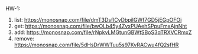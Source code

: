 HW-1:
1. list: https://monosnap.com/file/dmT3DsflCyDbpilGWf7GD5jEGpOFOi
2. get: https://monosnap.com/file/bwOLb45y4ZvxPUAehSPpuFmxAjnNht
3. add: https://monosnap.com/file/rNpkvLMGtunGBWtSBoS3qTRXVCRmxZ
4. remove: https://monosnap.com/file/5dHsDrWWTuu5s97KvRACwu4fQ2sfHR
